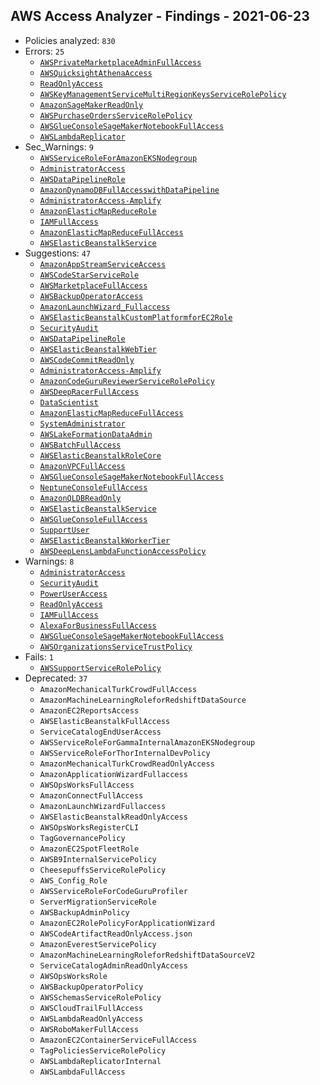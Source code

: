 ## AWS Access Analyzer - Findings - 2021-06-23

- Policies analyzed: `830`
- Errors: `25`
  - [`AWSPrivateMarketplaceAdminFullAccess`](./AWSPrivateMarketplaceAdminFullAccess.json)
  - [`AWSQuicksightAthenaAccess`](./AWSQuicksightAthenaAccess.json)
  - [`ReadOnlyAccess`](./ReadOnlyAccess.json)
  - [`AWSKeyManagementServiceMultiRegionKeysServiceRolePolicy`](./AWSKeyManagementServiceMultiRegionKeysServiceRolePolicy.json)
  - [`AmazonSageMakerReadOnly`](./AmazonSageMakerReadOnly.json)
  - [`AWSPurchaseOrdersServiceRolePolicy`](./AWSPurchaseOrdersServiceRolePolicy.json)
  - [`AWSGlueConsoleSageMakerNotebookFullAccess`](./AWSGlueConsoleSageMakerNotebookFullAccess.json)
  - [`AWSLambdaReplicator`](./AWSLambdaReplicator.json)
- Sec_Warnings: `9`
  - [`AWSServiceRoleForAmazonEKSNodegroup`](./AWSServiceRoleForAmazonEKSNodegroup.json)
  - [`AdministratorAccess`](./AdministratorAccess.json)
  - [`AWSDataPipelineRole`](./AWSDataPipelineRole.json)
  - [`AmazonDynamoDBFullAccesswithDataPipeline`](./AmazonDynamoDBFullAccesswithDataPipeline.json)
  - [`AdministratorAccess-Amplify`](./AdministratorAccess-Amplify.json)
  - [`AmazonElasticMapReduceRole`](./AmazonElasticMapReduceRole.json)
  - [`IAMFullAccess`](./IAMFullAccess.json)
  - [`AmazonElasticMapReduceFullAccess`](./AmazonElasticMapReduceFullAccess.json)
  - [`AWSElasticBeanstalkService`](./AWSElasticBeanstalkService.json)
- Suggestions: `47`
  - [`AmazonAppStreamServiceAccess`](./AmazonAppStreamServiceAccess.json)
  - [`AWSCodeStarServiceRole`](./AWSCodeStarServiceRole.json)
  - [`AWSMarketplaceFullAccess`](./AWSMarketplaceFullAccess.json)
  - [`AWSBackupOperatorAccess`](./AWSBackupOperatorAccess.json)
  - [`AmazonLaunchWizard_Fullaccess`](./AmazonLaunchWizard_Fullaccess.json)
  - [`AWSElasticBeanstalkCustomPlatformforEC2Role`](./AWSElasticBeanstalkCustomPlatformforEC2Role.json)
  - [`SecurityAudit`](./SecurityAudit.json)
  - [`AWSDataPipelineRole`](./AWSDataPipelineRole.json)
  - [`AWSElasticBeanstalkWebTier`](./AWSElasticBeanstalkWebTier.json)
  - [`AWSCodeCommitReadOnly`](./AWSCodeCommitReadOnly.json)
  - [`AdministratorAccess-Amplify`](./AdministratorAccess-Amplify.json)
  - [`AmazonCodeGuruReviewerServiceRolePolicy`](./AmazonCodeGuruReviewerServiceRolePolicy.json)
  - [`AWSDeepRacerFullAccess`](./AWSDeepRacerFullAccess.json)
  - [`DataScientist`](./DataScientist.json)
  - [`AmazonElasticMapReduceFullAccess`](./AmazonElasticMapReduceFullAccess.json)
  - [`SystemAdministrator`](./SystemAdministrator.json)
  - [`AWSLakeFormationDataAdmin`](./AWSLakeFormationDataAdmin.json)
  - [`AWSBatchFullAccess`](./AWSBatchFullAccess.json)
  - [`AWSElasticBeanstalkRoleCore`](./AWSElasticBeanstalkRoleCore.json)
  - [`AmazonVPCFullAccess`](./AmazonVPCFullAccess.json)
  - [`AWSGlueConsoleSageMakerNotebookFullAccess`](./AWSGlueConsoleSageMakerNotebookFullAccess.json)
  - [`NeptuneConsoleFullAccess`](./NeptuneConsoleFullAccess.json)
  - [`AmazonQLDBReadOnly`](./AmazonQLDBReadOnly.json)
  - [`AWSElasticBeanstalkService`](./AWSElasticBeanstalkService.json)
  - [`AWSGlueConsoleFullAccess`](./AWSGlueConsoleFullAccess.json)
  - [`SupportUser`](./SupportUser.json)
  - [`AWSElasticBeanstalkWorkerTier`](./AWSElasticBeanstalkWorkerTier.json)
  - [`AWSDeepLensLambdaFunctionAccessPolicy`](./AWSDeepLensLambdaFunctionAccessPolicy.json)
- Warnings: `8`
  - [`AdministratorAccess`](./AdministratorAccess.json)
  - [`SecurityAudit`](./SecurityAudit.json)
  - [`PowerUserAccess`](./PowerUserAccess.json)
  - [`ReadOnlyAccess`](./ReadOnlyAccess.json)
  - [`IAMFullAccess`](./IAMFullAccess.json)
  - [`AlexaForBusinessFullAccess`](./AlexaForBusinessFullAccess.json)
  - [`AWSGlueConsoleSageMakerNotebookFullAccess`](./AWSGlueConsoleSageMakerNotebookFullAccess.json)
  - [`AWSOrganizationsServiceTrustPolicy`](./AWSOrganizationsServiceTrustPolicy.json)
- Fails: `1`
  - [`AWSSupportServiceRolePolicy`](./AWSSupportServiceRolePolicy.json)
- Deprecated: `37`
  - `AmazonMechanicalTurkCrowdFullAccess`
  - `AmazonMachineLearningRoleforRedshiftDataSource`
  - `AmazonEC2ReportsAccess`
  - `AWSElasticBeanstalkFullAccess`
  - `ServiceCatalogEndUserAccess`
  - `AWSServiceRoleForGammaInternalAmazonEKSNodegroup`
  - `AWSServiceRoleForThorInternalDevPolicy`
  - `AmazonMechanicalTurkCrowdReadOnlyAccess`
  - `AmazonApplicationWizardFullaccess`
  - `AWSOpsWorksFullAccess`
  - `AmazonConnectFullAccess`
  - `AmazonLaunchWizardFullaccess`
  - `AWSElasticBeanstalkReadOnlyAccess`
  - `AWSOpsWorksRegisterCLI`
  - `TagGovernancePolicy`
  - `AmazonEC2SpotFleetRole`
  - `AWSB9InternalServicePolicy`
  - `CheesepuffsServiceRolePolicy`
  - `AWS_Config_Role`
  - `AWSServiceRoleForCodeGuruProfiler`
  - `ServerMigrationServiceRole`
  - `AWSBackupAdminPolicy`
  - `AmazonEC2RolePolicyForApplicationWizard`
  - `AWSCodeArtifactReadOnlyAccess.json`
  - `AmazonEverestServicePolicy`
  - `AmazonMachineLearningRoleforRedshiftDataSourceV2`
  - `ServiceCatalogAdminReadOnlyAccess`
  - `AWSOpsWorksRole`
  - `AWSBackupOperatorPolicy`
  - `AWSSchemasServiceRolePolicy`
  - `AWSCloudTrailFullAccess`
  - `AWSLambdaReadOnlyAccess`
  - `AWSRoboMakerFullAccess`
  - `AmazonEC2ContainerServiceFullAccess`
  - `TagPoliciesServiceRolePolicy`
  - `AWSLambdaReplicatorInternal`
  - `AWSLambdaFullAccess`
